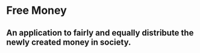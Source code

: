 # Free Money
An application to fairly and equally distribute the newly created money in society.
--------
